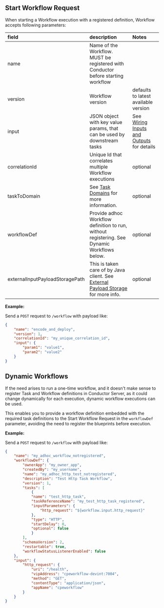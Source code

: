 ## Start Workflow Request

When starting a Workflow execution with a registered definition, Workflow accepts following parameters:

|field|description|Notes|
|:-----|:---|:---|
| name | Name of the Workflow. MUST be registered with Conductor before starting workflow | |
| version | Workflow version | defaults to latest available version |
| input | JSON object with key value params, that can be used by downstream tasks | See [Wiring Inputs and Outputs](../../configuration/workflowdef/#wiring-inputs-and-outputs) for details |
| correlationId | Unique Id that correlates multiple Workflow executions | optional |
| taskToDomain | See [Task Domains](../../configuration/taskdomains/#task-domains) for more information. | optional |
| workflowDef | Provide adhoc Workflow definition to run, without registering. See Dynamic Workflows below. | optional |
| externalInputPayloadStoragePath | This is taken care of by Java client. See [External Payload Storage](../../externalpayloadstorage/) for more info. | optional |

**Example:**

Send a `POST` request to `/workflow` with payload like:
```json
{
    "name": "encode_and_deploy",
    "version": 1,
    "correlationId": "my_unique_correlation_id",
    "input": {
        "param1": "value1",
        "param2": "value2"
    }
}
```

## Dynamic Workflows

If the need arises to run a one-time workflow, and it doesn't make sense to register Task and Workflow definitions in Conductor Server, as it could change dynamically for each execution, dynamic workflow executions can be used.

This enables you to provide a workflow definition embedded with the required task definitions to the Start Workflow Request in the `workflowDef` parameter, avoiding the need to register the blueprints before execution.

**Example:**

Send a `POST` request to `/workflow` with payload like:
```json
{
    "name": "my_adhoc_workflow_notregistered",
    "workflowDef": {
        "ownerApp": "my_owner_app",
        "createdBy": "my_username",
        "name": "my_adhoc_http_test_notregistered",
        "description": "Test Http Task Workflow",
        "version": 1,
        "tasks": [
            {
            "name": "test_http_task",
            "taskReferenceName": "my_test_http_task_registered",
            "inputParameters": {
                "http_request": "${workflow.input.http_request}"
            },
            "type": "HTTP",
            "startDelay": 0,
            "optional": false
            }
        ],
        "schemaVersion": 2,
        "restartable": true,
        "workflowStatusListenerEnabled": false
    },
    "input": {
        "http_request": {
            "uri": "/health",
            "vipAddress": "cpeworkflow-devint:7004",
            "method": "GET",
            "contentType": "application/json",
            "appName": "cpeworkflow"
        }
    }
}
```
